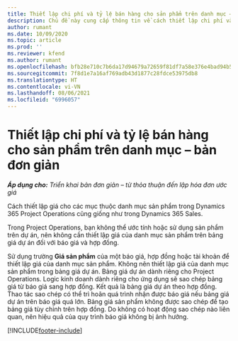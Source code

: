 ```yaml
---
title: Thiết lập chi phí và tỷ lệ bán hàng cho sản phẩm trên danh mục – bản đơn giản
description: Chủ đề này cung cấp thông tin về cách thiết lập chi phí và tỷ lệ bán hàng cho các mặt hàng trong danh mục sản phẩm.
author: rumant
ms.date: 10/09/2020
ms.topic: article
ms.prod: ''
ms.reviewer: kfend
ms.author: rumant
ms.openlocfilehash: bfb28e710c7b6da17d94679a72659f81df7a58e376e4bad94b58c36de781b197
ms.sourcegitcommit: 7f8d1e7a16af769adb43d1877c28fdce53975db8
ms.translationtype: HT
ms.contentlocale: vi-VN
ms.lasthandoff: 08/06/2021
ms.locfileid: "6996057"
---
```

# <a name="set-up-cost-and-sales-rates-for-catalog-products---lite"></a>Thiết lập chi phí và tỷ lệ bán hàng cho sản phẩm trên danh mục – bản đơn giản

_**Áp dụng cho:** Triển khai bản đơn giản – từ thỏa thuận đến lập hóa đơn ước giá_


Cách thiết lập giá cho các mục thuộc danh mục sản phẩm trong Dynamics 365 Project Operations cũng giống như trong Dynamics 365 Sales.

Trong Project Operations, bạn không thể ước tính hoặc sử dụng sản phẩm trên dự án, nên không cần thiết lập giá của danh mục sản phẩm trên bảng giá dự án đối với báo giá và hợp đồng.

Sử dụng trường **Giá sản phẩm** của một báo giá, hợp đồng hoặc tài khoản để thiết lập giá của danh mục sản phẩm. Không nên thiết lập giá của danh mục sản phẩm trong bảng giá dự án. Bảng giá dự án dành riêng cho Project Operations. Logic kinh doanh dành riêng cho ứng dụng sẽ sao chép bảng giá từ báo giá sang hợp đồng. Kết quả là bảng giá dự án theo hợp đồng. Thao tác sao chép có thể trì hoãn quá trình nhận được báo giá nếu bảng giá dự án trên báo giá quá lớn. Bảng giá sản phẩm không được sao chép để tạo bảng giá tùy chỉnh trên hợp đồng. Do không có hoạt động sao chép nào liên quan, nên hiệu quả của quy trình báo giá không bị ảnh hưởng.


[!INCLUDE[footer-include](../../includes/footer-banner.md)]